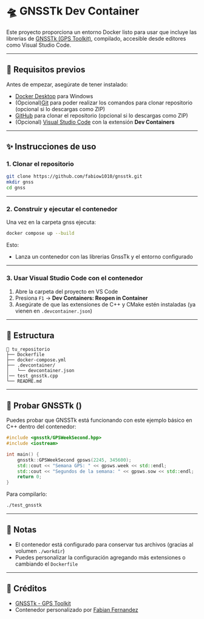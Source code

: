 # 🛸️ GNSSTk Dev Container

Este proyecto proporciona un entorno Docker listo para usar que incluye las librerias de [GNSSTk (GPS Toolkit)](https://github.com/SGL-UT/gnsstk), compilado, accesible desde editores como Visual Studio Code.

---

## 🧰 Requisitos previos

Antes de empezar, asegúrate de tener instalado:

- [Docker Desktop](https://www.docker.com/products/docker-desktop) para Windows
- (Opcional)[Git](https://git-scm.com/downloads) para poder realizar los comandos para clonar repositorio (opcional si lo descargas como ZIP)
- [GitHub](https://github.com/fabiow1010/gnsstk.git) para clonar el repositorio (opcional si lo descargas como ZIP)
- (Opcional) [Visual Studio Code](https://code.visualstudio.com/) con la extensión **Dev Containers**

---

## ✨ Instrucciones de uso

### 1. Clonar el repositorio

```bash
git clone https://github.com/fabiow1010/gnsstk.git
mkdir gnss
cd gnss
```

---

### 2. Construir y ejecutar el contenedor
Una vez en la carpeta gnss ejecuta:
```bash
docker compose up --build
```

Esto:
- Lanza un contenedor con las librerias GnssTk y el entorno configurado
---

### 3. Usar Visual Studio Code con el contenedor

1. Abre la carpeta del proyecto en VS Code
2. Presiona `F1` → **Dev Containers: Reopen in Container**
3. Asegúrate de que las extensiones de C++ y CMake estén instaladas (ya vienen en `.devcontainer.json`)

---

## 📁 Estructura

```
📆 tu_repositorio
├── Dockerfile
├── docker-compose.yml
├── .devcontainer/
│   └── devcontainer.json
│── test_gnsstk.cpp
└── README.md
```

---

## 🧪 Probar GNSSTk ()

Puedes probar que GNSSTk está funcionando con este ejemplo básico en C++ dentro del contenedor:

```cpp
#include <gnsstk/GPSWeekSecond.hpp>
#include <iostream>

int main() {
    gnsstk::GPSWeekSecond gpsws(2245, 345600);
    std::cout << "Semana GPS: " << gpsws.week << std::endl;
    std::cout << "Segundos de la semana: " << gpsws.sow << std::endl;
    return 0;
}
```

Para compilarlo:

```bash
./test_gnsstk
```

---

## 📝 Notas

- El contenedor está configurado para conservar tus archivos (gracias al volumen `./workdir`)
- Puedes personalizar la configuración agregando más extensiones o cambiando el `Dockerfile`
---

## 📌 Créditos

- [GNSSTk - GPS Toolkit](https://github.com/SGL-UT/gnsstk)
- Contenedor personalizado por [Fabian Fernandez](https://github.com/fabiow1010)

